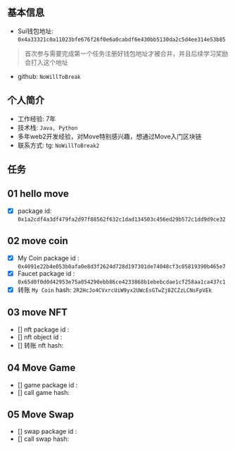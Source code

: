 ## 基本信息
- Sui钱包地址: `0x4a33321c0a11023bfe676f26f0e6a0cabdf6e430bb5130da2c5d4ee314e53b85`
> 首次参与需要完成第一个任务注册好钱包地址才被合并，并且后续学习奖励会打入这个地址
- github: `NoWillToBreak`

## 个人简介
- 工作经验: 7年
- 技术栈: `Java, Python`
- 多年web2开发经验，对Move特别感兴趣，想通过Move入门区块链
- 联系方式: tg: `NoWillToBreak2` 

## 任务

##   01 hello move  
- [x] package id:  `0x1a2cdf4a3df479fa2d97f88562f632c1dad134503c456ed29b572c1dd9d9ce32`

##   02 move coin
- [x] My Coin package id :  `0x4091e22b4e053b0afa0e8d3f2624d728d197301de74048cf3c05819390b465e7`
- [x] Faucet package id :  `0x65d0f0d0d42953e75a054290ebb86ce4233868b1ebebcdae1cf258aa1ca437c1`
- [x] 转账 `My Coin` hash: `2R2HcJo4CVxrcUiW9yx2UWcEsGTwZj8ZCZzLCNsFpVEk`

##   03 move NFT
- [] nft package id :
- [] nft object id : 
- [] 转账 nft  hash:

##   04 Move Game
- [] game package id :
- [] call game hash:

##   05 Move Swap
- [] swap package id :
- [] call swap hash:
